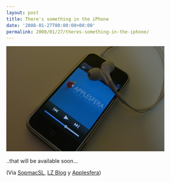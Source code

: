 ```yaml
---
layout: post
title: There's something in the iPhone
date: '2008-01-27T00:00:00+00:00'
permalink: 2008/01/27/theres-something-in-the-iphone/
---
```

<img src='/assets/theres.JPG' alt='There’s something' class="centro_borde" />

..that will be available soon...

(Vía <a href="http://sopmacsl.com/semana-del-21-27-enero-theres-something-in-the-iphone-2/">SopmacSL</a>, <a href="http://lordzoltan.gafapasta.com/?p=445">LZ Blog</a> y <a href="http://www.applesfera.com/2008/01/27-imagen-de-la-semana-theres-something-in-the-iphone">Applesfera</a>)
